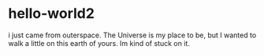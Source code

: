 # hello-world2

i just came from outerspace. The Universe is my place to be, but I wanted to walk a little on this earth of yours. Im kind of stuck on it.
